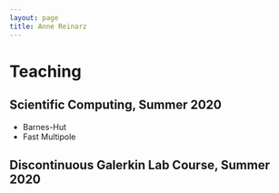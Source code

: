 ```yaml
---
layout: page
title: Anne Reinarz
---
```


# Teaching

## Scientific Computing, Summer 2020
- Barnes-Hut
- Fast Multipole

## Discontinuous Galerkin Lab Course, Summer 2020

